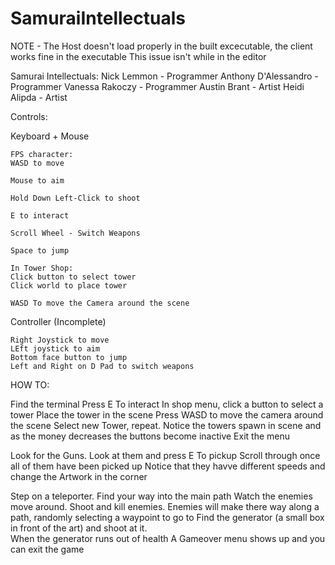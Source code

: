 # SamuraiIntellectuals

NOTE - The Host doesn't load properly in the built excecutable, the client works fine in the executable
        This issue isn't while in the editor

Samurai Intellectuals:
	Nick Lemmon - Programmer
	Anthony D'Alessandro - Programmer
	Vanessa Rakoczy - Programmer
	Austin Brant - Artist
	Heidi Alipda - Artist


Controls:

Keyboard + Mouse

	FPS character:
	WASD to move

	Mouse to aim

	Hold Down Left-Click to shoot

	E to interact

	Scroll Wheel - Switch Weapons

	Space to jump

	In Tower Shop:
	Click button to select tower
	Click world to place tower
	
	WASD To move the Camera around the scene
	

Controller (Incomplete)

	Right Joystick to move
	LEft joystick to aim	
	Bottom face button to jump
	Left and Right on D Pad to switch weapons


HOW TO:

Find the terminal
Press E To interact
In shop menu, click a button to select a tower
Place the tower in the scene
Press WASD to move the camera around the scene
Select new Tower, repeat.
Notice the towers spawn in scene and as the money decreases the buttons become inactive
Exit the menu

Look for the Guns.
Look at them and press E To pickup
Scroll through once all of them have been picked up
Notice that they havve different speeds and change the Artwork in the corner

Step on a teleporter.
Find your way into the main path
Watch the enemies move around.
Shoot and kill enemies.
Enemies will make there way along a path, randomly selecting a waypoint to go to
Find the generator (a small box in front of the art) and shoot at it.  
When the generator runs out of health A Gameover menu shows up and you can exit the game

